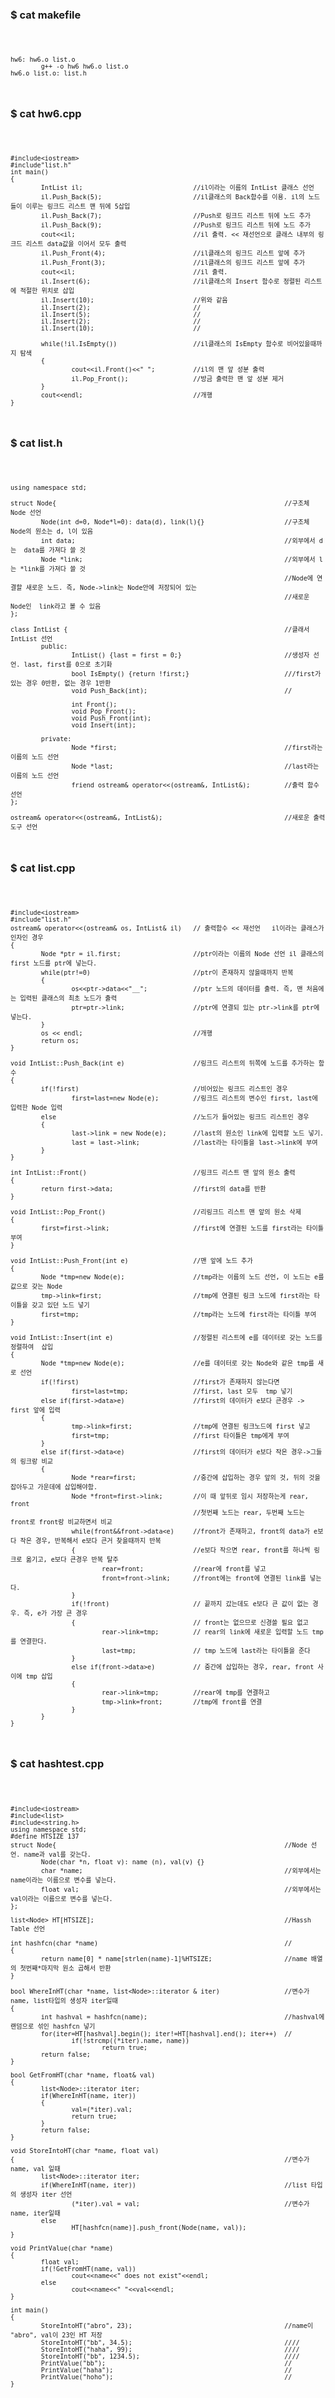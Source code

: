 ### $ cat makefile

<code>

    hw6: hw6.o list.o
            g++ -o hw6 hw6.o list.o
    hw6.o list.o: list.h

</code>

### $ cat hw6.cpp

<code>

    #include<iostream>
    #include"list.h"
    int main()
    {
            IntList il;                             //il이라는 이름의 IntList 클래스 선언
            il.Push_Back(5);                        //il클래스의 Back함수를 이용. il의 노드들이 이루는 링크드 리스트 맨 뒤에 5삽입
            il.Push_Back(7);                        //Push로 링크드 리스트 뒤에 노드 추가
            il.Push_Back(9);                        //Push로 링크드 리스트 뒤에 노드 추가
            cout<<il;                               //il 출력. << 재선언으로 클래스 내부의 링크드 리스트 data값을 이어서 모두 출력
            il.Push_Front(4);                       //il클래스의 링크드 리스트 앞에 추가
            il.Push_Front(3);                       //il클래스의 링크드 리스트 앞에 추가
            cout<<il;                               //il 출력.
            il.Insert(6);                           //il클래스의 Insert 함수로 정렬된 리스트에 적절한 위치로 삽입
            il.Insert(10);                          //위와 같음
            il.Insert(2);                           //
            il.Insert(5);                           //
            il.Insert(2);                           //
            il.Insert(10);                          //

            while(!il.IsEmpty())                    //il클래스의 IsEmpty 함수로 비어있을때까지 탐색
            {
                    cout<<il.Front()<<" ";          //il의 맨 앞 성분 출력
                    il.Pop_Front();                 //방금 출력한 맨 앞 성분 제거
            }
            cout<<endl;                             //개행
    }

</code>

### $ cat list.h

<code>

    using namespace std;

    struct Node{                                                            //구조체 Node 선언
            Node(int d=0, Node*l=0): data(d), link(l){}                     //구조체 Node의 원소는 d, l이 있음
            int data;                                                       //외부에서 d는  data를 가져다 쓸 것
            Node *link;                                                     //외부에서 l는 *link를 가져다 쓸 것
                                                                            //Node에 연결할 새로운 노드. 즉, Node->link는 Node안에 저장되어 있는
                                                                            //새로운 Node인  link라고 볼 수 있음
    };

    class IntList {                                                         //클래서 IntList 선언
            public:
                    IntList() {last = first = 0;}                           //생성자 선언. last, first를 0으로 초기화
                    bool IsEmpty() {return !first;}                         ///first가 있는 경우 0반환, 없는 경우 1반환
                    void Push_Back(int);                                    //

                    int Front();
                    void Pop_Front();
                    void Push_Front(int);
                    void Insert(int);

            private:
                    Node *first;                                            //first라는 이름의 노드 선언
                    Node *last;                                             //last라는 이름의 노드 선언
                    friend ostream& operator<<(ostream&, IntList&);         //출력 함수 선언
    };

    ostream& operator<<(ostream&, IntList&);                                //새로운 출력도구 선언

</code>

### $ cat list.cpp

<code>

    #include<iostream>
    #include"list.h"
    ostream& operator<<(ostream& os, IntList& il)   // 출력함수 << 재선언   il이라는 클래스가 인자인 경우
    {
            Node *ptr = il.first;                   //ptr이라는 이름의 Node 선언 il 클래스의 first 노드를 ptr에 넣는다.
            while(ptr!=0)                           //ptr이 존재하지 않을때까지 반복
            {
                    os<<ptr->data<<"__";            //ptr 노드의 데이터를 출력. 즉, 맨 처음에는 입력된 클래스의 최초 노드가 출력
                    ptr=ptr->link;                  //ptr에 연결되 있는 ptr->link를 ptr에 넣는다.
            }
            os << endl;                             //개행
            return os;
    }

    void IntList::Push_Back(int e)                  //링크드 리스트의 뒤쪽에 노드를 추가하는 함수
    {
            if(!first)                              //비어있는 링크드 리스트인 경우
                    first=last=new Node(e);         //링크드 리스트의 변수인 first, last에 입력한 Node 입력
            else                                    //노드가 들어있는 링크드 리스트인 경우
            {
                    last->link = new Node(e);       //last의 원소인 link에 입력할 노드 넣기.
                    last = last->link;              //last라는 타이틀을 last->link에 부여
            }
    }

    int IntList::Front()                            //링크드 리스트 맨 앞의 원소 출력
    {
            return first->data;                     //first의 data를 반환
    }

    void IntList::Pop_Front()                       //리링크드 리스트 맨 앞의 원소 삭제
    {
            first=first->link;                      //first에 연결된 노드를 first라는 타이틀 부여
    }

    void IntList::Push_Front(int e)                 //맨 앞에 노드 추가
    {
            Node *tmp=new Node(e);                  //tmp라는 이름의 노드 선언, 이 노드는 e를 값으로 갖는 Node
            tmp->link=first;                        //tmp에 연결된 링크 노드에 first라는 타이틀을 갖고 있던 노드 넣기
            first=tmp;                              //tmp라는 노드에 first라는 타이틀 부여
    }

    void IntList::Insert(int e)                     //정렬된 리스트에 e를 데이터로 갖는 노드를 정렬하여  삽입
    {
            Node *tmp=new Node(e);                  //e를 데이터로 갖는 Node와 같은 tmp를 새로 선언
            if(!first)                              //first가 존재하지 않는다면
                    first=last=tmp;                 //first, last 모두  tmp 넣기
            else if(first->data>e)                  //first의 데이터가 e보다 큰경우 -> first 앞에 입력
            {
                    tmp->link=first;                //tmp에 연결된 링크노드에 first 넣고
                    first=tmp;                      //first 타이틀은 tmp에게 부여
            }
            else if(first->data<e)                  //first의 데이터가 e보다 작은 경우->그들의 링크랑 비교
            {
                    Node *rear=first;               //중간에 삽입하는 경우 앞의 것, 뒤의 것을 잡아두고 가운데에 삽입해야함.
                    Node *front=first->link;        //이 때 앞뒤로 임시 저장하는게 rear, front
                                                    //첫번째 노드는 rear, 두번째 노드는 front로 front랑 비교하면서 비교
                    while(front&&front->data<e)     //front가 존재하고, front의 data가 e보다 작은 경우, 반복해서 e보다 큰거 찾을때까지 반복
                    {                               //e보다 작으면 rear, front를 하나씩 링크로 옮기고, e보다 큰경우 반복 탈주
                            rear=front;             //rear에 front를 넣고
                            front=front->link;      //front에는 front에 연결된 link를 넣는다.
                    }
                    if(!front)                      // 끝까지 갔는데도 e보다 큰 값이 없는 경우. 즉, e가 가장 큰 경우
                    {                               // front는 없으므로 신경쓸 필요 없고
                            rear->link=tmp;         // rear의 link에 새로운 입력할 노드 tmp를 연결한다.
                            last=tmp;               // tmp 노드에 last라는 타이틀을 준다
                    }
                    else if(front->data>e)          // 중간에 삽입하는 경우, rear, front 사이에 tmp 삽입
                    {
                            rear->link=tmp;         //rear에 tmp를 연결하고
                            tmp->link=front;        //tmp에 front를 연결
                    }
            }
    }

</code>

### $ cat hashtest.cpp

<code>

    #include<iostream>
    #include<list>
    #include<string.h>
    using namespace std;
    #define HTSIZE 137
    struct Node{                                                            //Node 선언. name과 val를 갖는다.
            Node(char *n, float v): name (n), val(v) {}
            char *name;                                                     //외부에서는 name이라는 이름으로 변수를 넣는다.
            float val;                                                      //외부에서는 val이라는 이름으로 변수를 넣는다.
    };

    list<Node> HT[HTSIZE];                                                  //Hassh Table 선언

    int hashfcn(char *name)                                                 //
    {
            return name[0] * name[strlen(name)-1]%HTSIZE;                   //name 배열의 첫번째*마지막 원소 곱해서 반환
    }

    bool WhereInHT(char *name, list<Node>::iterator & iter)                 //변수가 name, list타입의 생성자 iter일때
    {
            int hashval = hashfcn(name);                                    //hashval에 랜덤으로 섞인 hashfcn 넣기
            for(iter=HT[hashval].begin(); iter!=HT[hashval].end(); iter++)  //
                    if(!strcmp((*iter).name, name))
                            return true;
            return false;
    }

    bool GetFromHT(char *name, float& val)
    {
            list<Node>::iterator iter;
            if(WhereInHT(name, iter))
            {
                    val=(*iter).val;
                    return true;
            }
            return false;
    }

    void StoreIntoHT(char *name, float val)
    {                                                                       //변수가 name, val 일때
            list<Node>::iterator iter;
            if(WhereInHT(name, iter))                                       //list 타입의 생성자 iter 선언
                    (*iter).val = val;                                      //변수가 name, iter일때
            else
                    HT[hashfcn(name)].push_front(Node(name, val));
    }

    void PrintValue(char *name)
    {
            float val;
            if(!GetFromHT(name, val))
                    cout<<name<<" does not exist"<<endl;
            else
                    cout<<name<<" "<<val<<endl;
    }

    int main()
    {
            StoreIntoHT("abro", 23);                                        //name이 "abro", val이 23인 HT 저장
            StoreIntoHT("bb", 34.5);                                        ////
            StoreIntoHT("haha", 99);                                        ////
            StoreIntoHT("bb", 1234.5);                                      ////
            PrintValue("bb");                                               //
            PrintValue("haha");                                             //
            PrintValue("hoho");                                             //
    }

</code>
